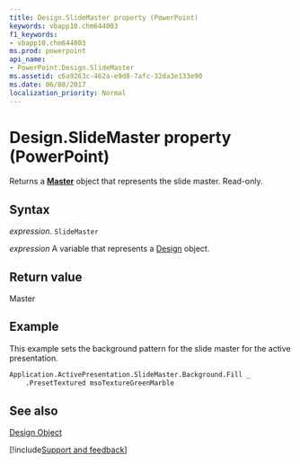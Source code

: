 ```yaml
---
title: Design.SlideMaster property (PowerPoint)
keywords: vbapp10.chm644003
f1_keywords:
- vbapp10.chm644003
ms.prod: powerpoint
api_name:
- PowerPoint.Design.SlideMaster
ms.assetid: c6a9263c-462a-e9d8-7afc-32da3e133e90
ms.date: 06/08/2017
localization_priority: Normal
---
```



# Design.SlideMaster property (PowerPoint)

Returns a  **[Master](PowerPoint.Master.md)** object that represents the slide master. Read-only.


## Syntax

_expression_. `SlideMaster`

_expression_ A variable that represents a [Design](PowerPoint.Design.md) object.


## Return value

Master


## Example

This example sets the background pattern for the slide master for the active presentation.


```vb
Application.ActivePresentation.SlideMaster.Background.Fill _
    .PresetTextured msoTextureGreenMarble
```


## See also


[Design Object](PowerPoint.Design.md)

[!include[Support and feedback](~/includes/feedback-boilerplate.md)]